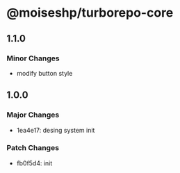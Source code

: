 # @moiseshp/turborepo-core

## 1.1.0

### Minor Changes

- modify button style

## 1.0.0

### Major Changes

- 1ea4e17: desing system init

### Patch Changes

- fb0f5d4: init

